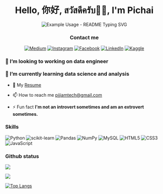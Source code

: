 <h1 align = "center">Hello, 你好, สวัสดีครับ👋🏻, I'm Pichai</h1>

<p align="center">
  <img src="https://readme-typing-svg.demolab.com/?lines=💯+Consistency;♾️+Always;🎯+Wins&font=Fira%20Code&center=true&width=380&height=50&duration=4000&pause=1000" alt="Example Usage - README Typing SVG">
</p>

<div align="center">
<h3 >Contact me</h3>

<a href="https://medium.com/@pijiamtech" target="blank">![Medium](https://img.shields.io/badge/Medium-12100E?style=for-the-badge&logo=medium&logoColor=white)</a>
<a href="https://instagram.com/pat_iluv" target="blank">![Instagram](https://img.shields.io/badge/Instagram-%23E4405F.svg?style=for-the-badge&logo=Instagram&logoColor=white)</a>
<a href="https://fb.com/pat.jiamwiwat" target="blank">![Facebook](https://img.shields.io/badge/Facebook-%231877F2.svg?style=for-the-badge&logo=Facebook&logoColor=white)</a>
<a href="https://linkedin.com/in/pichai-jiamwiwat-73725930a" target="blank">![LinkedIn](https://img.shields.io/badge/linkedin-%230077B5.svg?style=for-the-badge&logo=linkedin&logoColor=white)</a>
<a href="https://kaggle.com/techpat" target="blank">![Kaggle](https://img.shields.io/badge/Kaggle-035a7d?style=for-the-badge&logo=kaggle&logoColor=white)</a>

</div>
<h3>🔭 I’m looking to working on data engineer<br><br>🌱 I’m currently learning data science and analysis</h3>

- 📄 My [Resume](https://drive.google.com/file/d/1olaDrHLCaK2fU-8Ddprj1hP2s3j_Zapl/view?usp=sharing)

- 📫 How to reach me [pijiamtech@gmail.com](pijiamtech@gmail.com)

- ⚡ Fun fact **I'm not an introvert sometimes and am an extrovert sometimes.**

<h3 align="left">Skills</h3>

![Python](https://img.shields.io/badge/python-3670A0?style=for-the-badge&logo=python&logoColor=ffdd54)
![scikit-learn](https://img.shields.io/badge/scikit--learn-%23F7931E.svg?style=for-the-badge&logo=scikit-learn&logoColor=white)
![Pandas](https://img.shields.io/badge/pandas-%23150458.svg?style=for-the-badge&logo=pandas&logoColor=white)
![NumPy](https://img.shields.io/badge/numpy-%23013243.svg?style=for-the-badge&logo=numpy&logoColor=white)
![MySQL](https://img.shields.io/badge/mysql-4479A1.svg?style=for-the-badge&logo=mysql&logoColor=white)
![HTML5](https://img.shields.io/badge/html5-%23E34F26.svg?style=for-the-badge&logo=html5&logoColor=white)
![CSS3](https://img.shields.io/badge/css3-%231572B6.svg?style=for-the-badge&logo=css3&logoColor=white)
![JavaScript](https://img.shields.io/badge/javascript-%23323330.svg?style=for-the-badge&logo=javascript&logoColor=%23F7DF1E)

### Github status

![](http://github-profile-summary-cards.vercel.app/api/cards/profile-details?username=pijiamtech&theme=aura_dark)

![](http://github-profile-summary-cards.vercel.app/api/cards/most-commit-language?username=pijiamtech&theme=aura_dark)

[![Top Langs](https://github-readme-stats.vercel.app/api/top-langs/?username=pijiamtech&layout=compact&theme=vision-friendly-dark)](https://github.com/pijiamtech/github-readme-stats)
